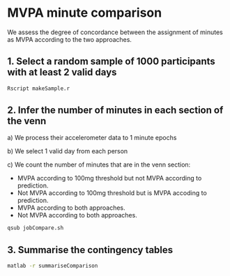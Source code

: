 

# MVPA minute comparison

We assess the degree of concordance between the assignment of minutes as MVPA according to the two approaches.


## 1. Select a random sample of 1000 participants with at least 2 valid days

```bash
Rscript makeSample.r
```

## 2. Infer the number of minutes in each section of the venn

a) We process their accelerometer data to 1 minute epochs

b) We select 1 valid day from each person

c)  We count the number of minutes that are in the venn section:

 - MVPA according to 100mg threshold but not MVPA according to prediction.
 - Not MVPA according to 100mg threshold but is MVPA accoding to prediction.
 - MVPA according to both approaches.
 - Not MVPA according to both approaches.


```bash
qsub jobCompare.sh
```




## 3. Summarise the contingency tables

```bash
matlab -r summariseComparison
```
